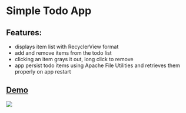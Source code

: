 # Simple Todo App

## Features: 
- displays item list with RecyclerView format 
- add and remove items from the todo list 
- clicking an item grays it out, long click to remove 
- app persist todo items using Apache File Utilities and retrieves them properly on app restart

## [Demo](https://media.discordapp.net/attachments/701277128951595032/807839763473236028/screen-capture.gif)
![](https://media.discordapp.net/attachments/701277128951595032/807839763473236028/screen-capture.gif)
